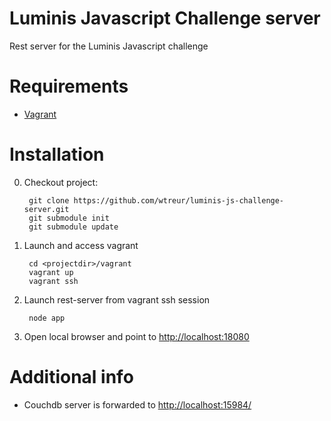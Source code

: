 Luminis Javascript Challenge server
===========================

Rest server for the Luminis Javascript challenge

Requirements
============
* [Vagrant](http://vagrantup.com/)

Installation
============

0. Checkout project:

        git clone https://github.com/wtreur/luminis-js-challenge-server.git
        git submodule init
        git submodule update

1. Launch and access vagrant

        cd <projectdir>/vagrant
        vagrant up
        vagrant ssh

2. Launch rest-server from vagrant ssh session

        node app

3. Open local browser and point to <http://localhost:18080>

Additional info
===============
* Couchdb server is forwarded to <http://localhost:15984/>